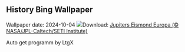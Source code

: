 ## History Bing Wallpaper
Wallpaper date: 2024-10-04
![](https://www.bing.com/th?id=OHR.EuropaMoon_DE-DE7966877532_UHD.jpg&w=1000)Download: [Jupiters Eismond Europa (© NASA/JPL-Caltech/SETI Institute)](https://www.bing.com/th?id=OHR.EuropaMoon_DE-DE7966877532_UHD.jpg)

Auto get programm by LtgX
